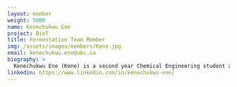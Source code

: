 ```yaml
---
layout: member
weight: 5000
name: Kenechukwu Ene
project: BioT
title: Fermentation Team Member
img: /assets/images/members/Kene.jpg
email: kenechukwu.ene@ubc.ca 
biography: >
  Kenechukwu Ene (Kene) is a second year Chemical Engineering student and currently a member of BioT, where he works under the Fermentation team. Through BioT, Kene is gaining some insight into the Food/Beverage industry and is discovering the many ways fermentation could be applied to industries. As part of the Fermentation team, he works around the actual brewing and related technical troubleshooting - Eg. finding ways to measure carbonation inside beer bottles.
linkedin: https://www.linkedin.com/in/kenechukwu-ene/
---
```

